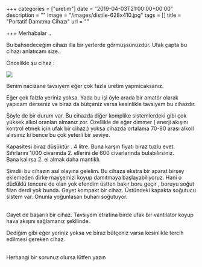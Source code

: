 +++
categories = ["uretim"]
date = "2019-04-03T21:00:00+00:00"
description = ""
image = "/images/distile-628x410.jpg"
tags = []
title = "Portatif Damıtma Cihazı"
url = ""

+++
Merhabalar ..

Bu bahsedeceğim cihazı illa bir yerlerde görmüşsünüzdür. Ufak çapta bu cihazı anlatıcam size..<br>

Öncelikle şu cihaz :

![](https://altinmakas.net/dosyalar/yuklemeler/1-distile.jpg)

Benim nacizane tavsiyem eğer çok fazla üretim yapmicaksanız.

Eğer çok falzla yeriniz yoksa. Yada bu işi öyle arada bir amatör olarak yapıcam derseniz ve biraz da bütçeniz varsa kesinlikle tavsiyem bu cihazdır.<br>

Şöyle de bir durum var. Bu cihazda diğer komplike sistemlerdeki gibi çok yüksek alkol oranları almanız zor. Özellikle de eğer dimmer ( enerji akışını kontrol etmek için ufak bir cihaz.) yoksa cihazda ortalama 70-80 arası alkoll alırsınız ki bence bu çok yeterli bir seviye.<br>

Kapasitesi biraz düşüktür . 4 litre. Buna karşın fiyatı biraz tuzlu evet. Sıfırlarını 1000 civarında 2. ellerini de 600 civarlarında bulabilirsiniz.  
Bana kalırsa 2. el almak daha mantıklı.<br>

Şimdiii bu cihazın asıl olayına gelelim. Bu cihaza ekstra bir aparat birşey eklemeden dirke mayşemizi koyup damıtmaya başlayabiliyoruz. Hani o düdüklü tencere de olan yok efendim üstten bakır boru geçir , boruyu soğut filan derdi yok bunda. Gayet kompakt bir cihaz. Üstündeki kapakta soğutucu sistem var. Onunla yoğunlaşan buharı soğutuyor.<br><br>

Gayet de başarılı bir cihaz. Tavsiyem etrafına birde ufak bir vantilatör koyup hava akışını sağlamanız şekllinde.<br>

Dediğim gibi eğer yeriniz yoksa ve biraz bütçeniz varsa kesinlikle tercih edilmesi gereken cihaz.<br><br>

Herhangi bir sorunuz olursa lütfen yazın